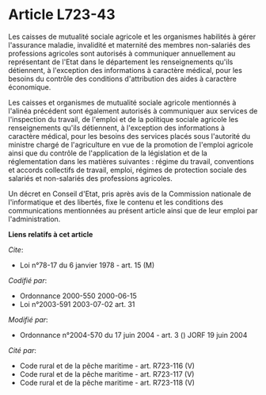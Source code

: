 # Article L723-43

Les caisses de mutualité sociale agricole et les organismes habilités à gérer l'assurance maladie, invalidité et maternité
des membres non-salariés des professions agricoles sont autorisés à communiquer annuellement au représentant de l'Etat dans
le département les renseignements qu'ils détiennent, à l'exception des informations à caractère médical, pour les besoins du
contrôle des conditions d'attribution des aides à caractère économique.

Les caisses et organismes de mutualité sociale agricole mentionnés à l'alinéa précédent sont également autorisés à
communiquer aux services de l'inspection du travail, de l'emploi et de la politique sociale agricole les renseignements
qu'ils détiennent, à l'exception des informations à caractère médical, pour les besoins des services placés sous l'autorité
du ministre chargé de l'agriculture en vue de la promotion de l'emploi agricole ainsi que du contrôle de l'application de la
législation et de la réglementation dans les matières suivantes : régime du travail, conventions et accords collectifs de
travail, emploi, régimes de protection sociale des salariés et non-salariés des professions agricoles.

Un décret en Conseil d'Etat, pris après avis de la Commission nationale de l'informatique et des libertés, fixe le contenu et
les conditions des communications mentionnées au présent article ainsi que de leur emploi par l'administration.

**Liens relatifs à cet article**

_Cite_:

  - Loi n°78-17 du 6 janvier 1978 - art. 15 (M)

_Codifié par_:

  - Ordonnance 2000-550 2000-06-15
  - Loi n°2003-591 2003-07-02 art. 31

_Modifié par_:

  - Ordonnance n°2004-570 du 17 juin 2004 - art. 3 () JORF 19 juin 2004

_Cité par_:

  - Code rural et de la pêche maritime - art. R723-116 (V)
  - Code rural et de la pêche maritime - art. R723-117 (V)
  - Code rural et de la pêche maritime - art. R723-118 (V)
